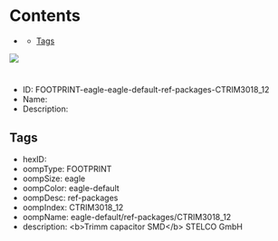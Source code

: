 



Contents
========

* [](#)
	* [Tags](#tags)
  
![][im]
# 

- ID: FOOTPRINT-eagle-eagle-default-ref-packages-CTRIM3018_12
- Name: 
- Description: 

## Tags

- hexID: 
- oompType: FOOTPRINT
- oompSize: eagle
- oompColor: eagle-default
- oompDesc: ref-packages
- oompIndex: CTRIM3018_12
- oompName: eagle-default/ref-packages/CTRIM3018_12
- description: &lt;b&gt;Trimm capacitor SMD&lt;/b&gt; STELCO GmbH



[im]: image.png
